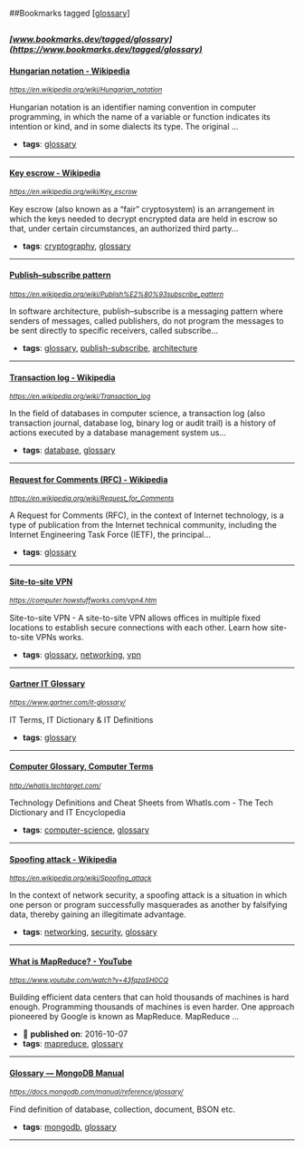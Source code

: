 ##Bookmarks tagged [[glossary]](https://www.bookmarks.dev?q=[glossary])

_<sup><sup>[www.bookmarks.dev/tagged/glossary](https://www.bookmarks.dev/tagged/glossary)</sup></sup>_
---
#### [Hungarian notation - Wikipedia](https://en.wikipedia.org/wiki/Hungarian_notation)
_<sup>https://en.wikipedia.org/wiki/Hungarian_notation</sup>_

Hungarian notation is an identifier naming convention in computer programming, in which the name of a variable or function indicates its intention or kind, and in some dialects its type. The original ...
* **tags**: [glossary](../tagged/glossary.md)
---
#### [Key escrow - Wikipedia](https://en.wikipedia.org/wiki/Key_escrow)
_<sup>https://en.wikipedia.org/wiki/Key_escrow</sup>_

Key escrow (also known as a “fair” cryptosystem) is an arrangement in which the keys needed to decrypt encrypted data are held in escrow so that, under certain circumstances, an authorized third party...
* **tags**: [cryptography](../tagged/cryptography.md), [glossary](../tagged/glossary.md)
---
#### [Publish–subscribe pattern](https://en.wikipedia.org/wiki/Publish%E2%80%93subscribe_pattern)
_<sup>https://en.wikipedia.org/wiki/Publish%E2%80%93subscribe_pattern</sup>_

In software architecture, publish–subscribe is a messaging pattern where senders of messages, called publishers, do not program the messages to be sent directly to specific receivers, called subscribe...
* **tags**: [glossary](../tagged/glossary.md), [publish-subscribe](../tagged/publish-subscribe.md), [architecture](../tagged/architecture.md)
---
#### [Transaction log - Wikipedia](https://en.wikipedia.org/wiki/Transaction_log)
_<sup>https://en.wikipedia.org/wiki/Transaction_log</sup>_

In the field of databases in computer science, a transaction log (also transaction journal, database log, binary log or audit trail) is a history of actions executed by a database management system us...
* **tags**: [database](../tagged/database.md), [glossary](../tagged/glossary.md)
---
#### [Request for Comments (RFC) - Wikipedia](https://en.wikipedia.org/wiki/Request_for_Comments)
_<sup>https://en.wikipedia.org/wiki/Request_for_Comments</sup>_

A Request for Comments (RFC), in the context of Internet technology, is a type of publication from the Internet technical community, including the Internet Engineering Task Force (IETF), the principal...
* **tags**: [glossary](../tagged/glossary.md)
---
#### [Site-to-site VPN](https://computer.howstuffworks.com/vpn4.htm)
_<sup>https://computer.howstuffworks.com/vpn4.htm</sup>_

Site-to-site VPN - A site-to-site VPN allows offices in multiple fixed locations to establish secure connections with each other. Learn how site-to-site VPNs works.
* **tags**: [glossary](../tagged/glossary.md), [networking](../tagged/networking.md), [vpn](../tagged/vpn.md)
---
#### [Gartner IT Glossary](https://www.gartner.com/it-glossary/)
_<sup>https://www.gartner.com/it-glossary/</sup>_

IT Terms, IT Dictionary & IT Definitions
* **tags**: [glossary](../tagged/glossary.md)
---
#### [Computer Glossary, Computer Terms](http://whatis.techtarget.com/)
_<sup>http://whatis.techtarget.com/</sup>_

Technology Definitions and Cheat Sheets from WhatIs.com - The Tech Dictionary and IT Encyclopedia
* **tags**: [computer-science](../tagged/computer-science.md), [glossary](../tagged/glossary.md)
---
#### [Spoofing attack - Wikipedia](https://en.wikipedia.org/wiki/Spoofing_attack)
_<sup>https://en.wikipedia.org/wiki/Spoofing_attack</sup>_

In the context of network security, a spoofing attack is a situation in which one person or program successfully masquerades as another by falsifying data, thereby gaining an illegitimate advantage.
* **tags**: [networking](../tagged/networking.md), [security](../tagged/security.md), [glossary](../tagged/glossary.md)
---
#### [What is MapReduce? - YouTube](https://www.youtube.com/watch?v=43fqzaSH0CQ)
_<sup>https://www.youtube.com/watch?v=43fqzaSH0CQ</sup>_

Building efficient data centers that can hold thousands of machines is hard enough. Programming thousands of machines is even harder. One approach pioneered by Google is known as MapReduce. MapReduce ...
* :calendar: **published on**: 2016-10-07
* **tags**: [mapreduce](../tagged/mapreduce.md), [glossary](../tagged/glossary.md)
---
#### [Glossary — MongoDB Manual](https://docs.mongodb.com/manual/reference/glossary/)
_<sup>https://docs.mongodb.com/manual/reference/glossary/</sup>_

Find definition of database, collection, document, BSON etc.
* **tags**: [mongodb](../tagged/mongodb.md), [glossary](../tagged/glossary.md)
---
